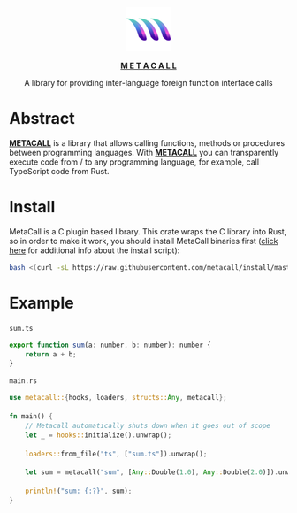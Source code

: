 <div align="center">
  <a href="https://metacall.io" target="_blank"><img src="https://raw.githubusercontent.com/metacall/core/master/deploy/images/logo.png" alt="M E T A C A L L" style="max-width:100%; margin: 0 auto;" width="80" height="80">
  <p><b>M E T A C A L L</b></p></a>
  <p>A library for providing inter-language foreign function interface calls</p>
</div>

# Abstract

**[METACALL](https://github.com/metacall/core)** is a library that allows calling functions, methods or procedures between programming languages. With **[METACALL](https://github.com/metacall/core)** you can transparently execute code from / to any programming language, for example, call TypeScript code from Rust.

# Install

MetaCall is a C plugin based library. This crate wraps the C library into Rust, so in order to make it work, you should install MetaCall binaries first ([click here](https://github.com/metacall/install) for additional info about the install script):
``` sh
bash <(curl -sL https://raw.githubusercontent.com/metacall/install/master/install.sh)
```

# Example

`sum.ts`
``` javascript
export function sum(a: number, b: number): number {
	return a + b;
}
```

`main.rs`
``` rust
use metacall::{hooks, loaders, structs::Any, metacall};

fn main() {
    // Metacall automatically shuts down when it goes out of scope
    let _ = hooks::initialize().unwrap();

    loaders::from_file("ts", ["sum.ts"]).unwrap();

    let sum = metacall("sum", [Any::Double(1.0), Any::Double(2.0)]).unwrap();

    println!("sum: {:?}", sum);
}
```
